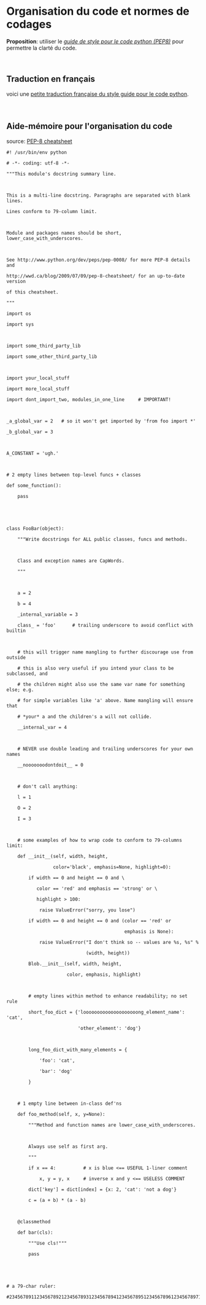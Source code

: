 # Organisation du code et normes de codages #

**Proposition**: utiliser le _[guide de style pour le code python (PEP8)](http://www.python.org/dev/peps/pep-0008/)_ pour permettre la clarté du code.

<br>

<h2>Traduction en français</h2>

voici une <a href='http://www.biologeek.com/bonnes-pratiques%2Cconferences%2Cdjango%2Cpython%2Ctraduction/bonnes-pratiques-et-astuces-python/'>petite traduction française du style guide pour le code python</a>.<br>
<br>
<br>

<h2>Aide-mémoire pour l'organisation du code</h2>
source: <a href='http://wwd.ca/blog/2009/07/09/pep-8-cheatsheet/'>PEP-8 cheatsheet</a>

<pre><code>#! /usr/bin/env python<br>
# -*- coding: utf-8 -*-<br>
"""This module's docstring summary line.<br>
<br>
This is a multi-line docstring. Paragraphs are separated with blank lines. <br>
Lines conform to 79-column limit. <br>
<br>
Module and packages names should be short, lower_case_with_underscores.<br>
<br>
See http://www.python.org/dev/peps/pep-0008/ for more PEP-8 details and<br>
http://wwd.ca/blog/2009/07/09/pep-8-cheatsheet/ for an up-to-date version<br>
of this cheatsheet.<br>
"""<br>
import os<br>
import sys<br>
<br>
import some_third_party_lib<br>
import some_other_third_party_lib<br>
<br>
import your_local_stuff<br>
import more_local_stuff<br>
import dont_import_two, modules_in_one_line     # IMPORTANT!<br>
<br>
_a_global_var = 2   # so it won't get imported by 'from foo import *'<br>
_b_global_var = 3<br>
<br>
A_CONSTANT = 'ugh.'<br>
<br>
# 2 empty lines between top-level funcs + classes<br>
def some_function():<br>
    pass<br>
<br>
<br>
class FooBar(object):<br>
    """Write docstrings for ALL public classes, funcs and methods.<br>
    <br>
    Class and exception names are CapWords.<br>
    """<br>
    <br>
    a = 2<br>
    b = 4<br>
    _internal_variable = 3<br>
    class_ = 'foo'      # trailing underscore to avoid conflict with builtin<br>
<br>
    # this will trigger name mangling to further discourage use from outside<br>
    # this is also very useful if you intend your class to be subclassed, and<br>
    # the children might also use the same var name for something else; e.g. <br>
    # for simple variables like 'a' above. Name mangling will ensure that <br>
    # *your* a and the children's a will not collide.<br>
    __internal_var = 4  <br>
<br>
    # NEVER use double leading and trailing underscores for your own names<br>
    __nooooooodontdoit__ = 0<br>
<br>
    # don't call anything:<br>
    l = 1<br>
    O = 2<br>
    I = 3<br>
<br>
    # some examples of how to wrap code to conform to 79-columns limit:<br>
    def __init__(self, width, height,<br>
                 color='black', emphasis=None, highlight=0):<br>
        if width == 0 and height == 0 and \<br>
           color == 'red' and emphasis == 'strong' or \<br>
           highlight &gt; 100:<br>
            raise ValueError("sorry, you lose")<br>
        if width == 0 and height == 0 and (color == 'red' or<br>
                                           emphasis is None):<br>
            raise ValueError("I don't think so -- values are %s, %s" %<br>
                             (width, height))<br>
        Blob.__init__(self, width, height,<br>
                      color, emphasis, highlight)<br>
        <br>
        # empty lines within method to enhance readability; no set rule<br>
        short_foo_dict = {'loooooooooooooooooooong_element_name': 'cat',<br>
                          'other_element': 'dog'}<br>
                            <br>
        long_foo_dict_with_many_elements = {<br>
            'foo': 'cat',<br>
            'bar': 'dog'<br>
        }<br>
<br>
    # 1 empty line between in-class def'ns<br>
    def foo_method(self, x, y=None):<br>
        """Method and function names are lower_case_with_underscores.<br>
        <br>
        Always use self as first arg.<br>
        """<br>
        if x == 4:          # x is blue &lt;== USEFUL 1-liner comment<br>
            x, y = y, x     # inverse x and y &lt;== USELESS COMMENT<br>
        dict['key'] = dict[index] = {x: 2, 'cat': 'not a dog'}<br>
        c = (a + b) * (a - b)<br>
<br>
    @classmethod<br>
    def bar(cls):<br>
        """Use cls!"""<br>
        pass<br>
<br>
<br>
# a 79-char ruler:<br>
#234567891123456789212345678931234567894123456789512345678961234567897123456789<br>
<br>
</code></pre>